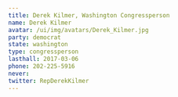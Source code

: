 ```yaml
---
title: Derek Kilmer, Washington Congressperson
name: Derek Kilmer
avatar: /ui/img/avatars/Derek_Kilmer.jpg
party: democrat
state: washington
type: congressperson
lasthall: 2017-03-06
phone: 202-225-5916
never: 
twitter: RepDerekKilmer
---
```

